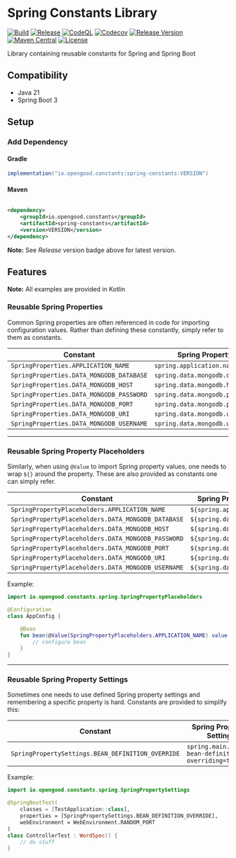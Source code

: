 # Spring Constants Library

[![Build](https://github.com/opengood-aio/spring-constants/workflows/build/badge.svg)](https://github.com/opengood-aio/spring-constants/actions?query=workflow%3Abuild)
[![Release](https://github.com/opengood-aio/spring-constants/workflows/release/badge.svg)](https://github.com/opengood-aio/spring-constants/actions?query=workflow%3Arelease)
[![CodeQL](https://github.com/opengood-aio/spring-constants/actions/workflows/codeql.yml/badge.svg)](https://github.com/opengood-aio/spring-constants/actions/workflows/codeql.yml)
[![Codecov](https://codecov.io/gh/opengood-aio/spring-constants/branch/main/graph/badge.svg?token=AEEYTGK87F)](https://codecov.io/gh/opengood-aio/spring-constants)
[![Release Version](https://img.shields.io/github/release/opengood-aio/spring-constants.svg)](https://github.com/opengood-aio/spring-constants/releases/latest)
[![Maven Central](https://img.shields.io/maven-central/v/io.opengood.constants/spring-constants.svg?label=Maven%20Central)](https://search.maven.org/search?q=g:%22io.opengood.constants%22%20AND%20a:%22spring-constants%22)
[![License](https://img.shields.io/badge/license-MIT-blue.svg)](https://raw.githubusercontent.com/opengood-aio/spring-constants/master/LICENSE)

Library containing reusable constants for Spring and Spring Boot

## Compatibility

* Java 21
* Spring Boot 3

## Setup

### Add Dependency

#### Gradle

```groovy
implementation("io.opengood.constants:spring-constants:VERSION")
```

#### Maven

```xml

<dependency>
    <groupId>io.opengood.constants</groupId>
    <artifactId>spring-constants</artifactId>
    <version>VERSION</version>
</dependency>
```

**Note:** See *Release* version badge above for latest version.

## Features

**Note:** All examples are provided in Kotlin

### Reusable Spring Properties

Common Spring properties are often referenced in code for importing
configuration values. Rather than defining these constantly, simply refer to
them as constants.

| Constant                                 | Spring Property                |
|------------------------------------------|--------------------------------|
| `SpringProperties.APPLICATION_NAME`      | `spring.application.name`      |
| `SpringProperties.DATA_MONGODB_DATABASE` | `spring.data.mongodb.database` |
| `SpringProperties.DATA_MONGODB_HOST`     | `spring.data.mongodb.host`     |
| `SpringProperties.DATA_MONGODB_PASSWORD` | `spring.data.mongodb.password` |
| `SpringProperties.DATA_MONGODB_PORT`     | `spring.data.mongodb.port`     |
| `SpringProperties.DATA_MONGODB_URI`      | `spring.data.mongodb.uri`      |
| `SpringProperties.DATA_MONGODB_USERNAME` | `spring.data.mongodb.username` |

---

### Reusable Spring Property Placeholders

Similarly, when using `@Value` to import Spring property values, one needs to
wrap `${}` around the property. These are also provided as constants one can
simply refer.

| Constant                                           | Spring Property Placeholder       |
|----------------------------------------------------|-----------------------------------|
| `SpringPropertyPlaceholders.APPLICATION_NAME`      | `${spring.application.name}`      |
| `SpringPropertyPlaceholders.DATA_MONGODB_DATABASE` | `${spring.data.mongodb.database}` |
| `SpringPropertyPlaceholders.DATA_MONGODB_HOST`     | `${spring.data.mongodb.host}`     |
| `SpringPropertyPlaceholders.DATA_MONGODB_PASSWORD` | `${spring.data.mongodb.password}` |
| `SpringPropertyPlaceholders.DATA_MONGODB_PORT`     | `${spring.data.mongodb.port}`     |
| `SpringPropertyPlaceholders.DATA_MONGODB_URI`      | `${spring.data.mongodb.uri}`      |
| `SpringPropertyPlaceholders.DATA_MONGODB_USERNAME` | `${spring.data.mongodb.username}` |

Example:

```kotlin
import io.opengood.constants.spring.SpringPropertyPlaceholders

@Configuration
class AppConfig {

    @Bean
    fun bean(@Value(SpringPropertyPlaceholders.APPLICATION_NAME) value: String): String {
        // configure bean
    }
}
```

---

### Reusable Spring Property Settings

Sometimes one needs to use defined Spring property settings and remembering a
specific property is hard. Constants are provided to simplify this:

| Constant                                          | Spring Property Setting                             |
|---------------------------------------------------|-----------------------------------------------------|
| `SpringPropertySettings.BEAN_DEFINITION_OVERRIDE` | `spring.main.allow-bean-definition-overriding=true` |

Example:

```kotlin
import io.opengood.constants.spring.SpringPropertySettings

@SpringBootTest(
    classes = [TestApplication::class],
    properties = [SpringPropertySettings.BEAN_DEFINITION_OVERRIDE],
    webEnvironment = WebEnvironment.RANDOM_PORT
)
class ControllerTest : WordSpec() {
    // do stuff
}
```
